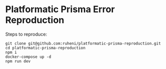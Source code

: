 
# Platformatic Prisma Error Reproduction

Steps to reproduce:
```
git clone git@github.com:ruheni/platformatic-prisma-reproduction.git
cd platformatic-prisma-reproduction
npm i
docker-compose up -d
npm run dev
```